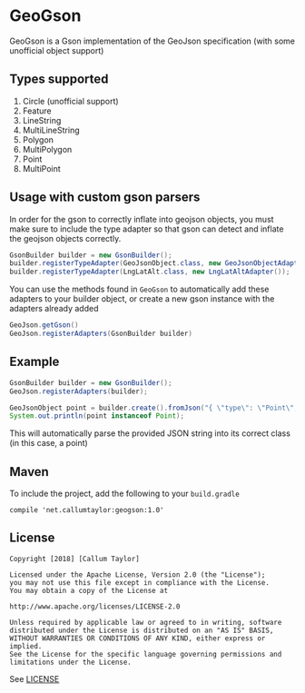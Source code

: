 # GeoGson

GeoGson is a Gson implementation of the GeoJson specification (with some unofficial object support)

## Types supported

1. Circle (unofficial support)
1. Feature
1. LineString
1. MultiLineString
1. Polygon
1. MultiPolygon
1. Point
1. MultiPoint

## Usage with custom gson parsers

In order for the gson to correctly inflate into geojson objects, you must make sure to include the type adapter so that gson can detect and inflate the geojson objects correctly.

```java
GsonBuilder builder = new GsonBuilder();
builder.registerTypeAdapter(GeoJsonObject.class, new GeoJsonObjectAdapter());
builder.registerTypeAdapter(LngLatAlt.class, new LngLatAltAdapter());
```

You can use the methods found in `GeoGson` to automatically add these adapters to your builder object, or create a new gson instance with the adapters already added

```java
GeoJson.getGson()
GeoJson.registerAdapters(GsonBuilder builder)
```

## Example

```java
GsonBuilder builder = new GsonBuilder();
GeoJson.registerAdapters(builder);

GeoJsonObject point = builder.create().fromJson("{ \"type\": \"Point\", \"coordinates\": [100.0, 0.0] }", GeoJsonObject.class);
System.out.println(point instanceof Point);
```

This will automatically parse the provided JSON string into its correct class (in this case, a point)

## Maven

To include the project, add the following to your `build.gradle`

```
compile 'net.callumtaylor:geogson:1.0'
```

## License

	Copyright [2018] [Callum Taylor]

	Licensed under the Apache License, Version 2.0 (the "License");
	you may not use this file except in compliance with the License.
	You may obtain a copy of the License at

	http://www.apache.org/licenses/LICENSE-2.0

	Unless required by applicable law or agreed to in writing, software
	distributed under the License is distributed on an "AS IS" BASIS,
	WITHOUT WARRANTIES OR CONDITIONS OF ANY KIND, either express or implied.
	See the License for the specific language governing permissions and
	limitations under the License.

See [LICENSE](LICENSE)
